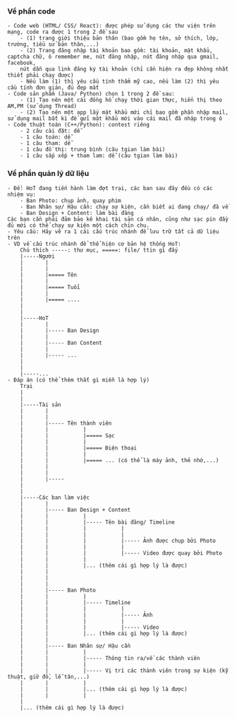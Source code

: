 ### Về phần code 
	- Code web (HTML/ CSS/ React): được phép sử dụng các thư viện trên mạng, code ra được 1 trong 2 đề sau
		- (1) trang giới thiệu bản thân (bao gồm họ tên, sở thích, lớp, trường, tiểu sử bản thân,...) 
		- (2) Trang đăng nhập tài khoản bao gồm: tài khoản, mật khẩu, captcha chữ, ô remember me, nút đăng nhập, nút đăng nhập qua gmail, facebook,
		nút dẫn qua link đăng ký tài khoản (chỉ cần hiện ra đẹp không nhất thiết phải chạy được) 
		- Nếu làm (1) thì yêu cầu tính thẩm mỹ cao, nếu làm (2) thì yêu cầu tính đơn giản, đủ đẹp mắt
	- Code sản phẩm (Java/ Python) chọn 1 trong 2 đề sau: 
		- (1) Tạo nên một cái đồng hồ chạy thời gian thực, hiển thị theo AM,PM (sử dụng Thread)
		- (2) Tạo nên một app lấy mật khẩu mới chỉ bao gồm phần nhập mail, sử dụng mail bất kì để gửi mật khẩu mới vào cái mail đã nhập trong ô		
	- Code thuật toán (C++/Python): contest riêng
		- 2 câu cài đặt: dễ
		- 1 câu toán: dễ
		- 1 câu tham: dễ
		- 1 câu đồ thị: trung bình (câu tgian làm bài)
		- 1 câu sắp xếp + tham lam: dễ (câu tgian làm bài)
### Về phần quản lý dữ liệu
	- Đề: HoT đang tiến hành làm đợt trại, các ban sau đây đều có các nhiệm vụ:
		- Ban Photo: chụp ảnh, quay phim
		- Ban Nhân sự/ Hậu cần: chạy sự kiện, cần biết ai đang chạy/ đã về
		- Ban Design + Content: làm bài đăng
	Các bạn cần phải đảm bảo kê khai tài sản cá nhân, cũng như sạc pin đầy đủ mới có thể chạy sự kiện một cách chỉn chu. 
	- Yêu cầu: Hãy vẽ ra 1 cái cấu trúc nhánh để lưu trữ tất cả dữ liệu trên
	- VD về cấu trúc nhánh để thể hiện cơ bản hệ thống HoT:
		Chú thích -----: thư mục, =====: file/ ttin gì đấy
		|-----Người
		|		|
		|		|
		|		|===== Tên
		|		|
		|		|===== Tuổi
		|		|
		|		|===== ....
		|
		|
		|-----HoT
		|		|
		|		|----- Ban Design
		|		|
		|		|----- Ban Content
		|		|
		|		|----- ...
		|
		|
		|-----...
	- Đáp án (có thể thêm thắt gì miễn là hợp lý)
		Trại
		|
		|
		|-----Tài sản
		|		|
		|		|
		|		|----- Tên thành viên
		|		|			|
		|		|			|===== Sạc
		|		|			|
		|		|			|===== Điện thoại
		|		|			|
		|		|			|===== ... (có thể là máy ảnh, thẻ nhớ,...)
		|		|
		|		|
		|		|----- 
		|
		|
		|-----Các ban làm việc
		|		|
		|		|----- Ban Design + Content
		|		|			|
		|		|			|----- Tên bài đăng/ Timeline
		|		|			|			|
		|		|			|			|
		|		|			|			|----- Ảnh được chụp bởi Photo
		|		|			|			|
		|		|			|			|----- Video được quay bởi Photo
		|		|			|
		|		|			|... (thêm cái gì hợp lý là được)
		|		|
		|		|		
		|		|
		|		|----- Ban Photo
		|		|			|
		|		|			|----- Timeline
		|		|			|			|
		|		|			|			|----- Ảnh
		|		|			|			|
		|		|			|			|----- Video
		|		|			|... (thêm cái gì hợp lý là được)
		|		|
		|		|----- Ban Nhân sự/ Hậu cần
		|		|			|
		|		|			|----- Thông tin ra/về các thành viên
		|		|			|
		|		|			|----- Vị trí các thành viên trong sự kiện (kỹ thuật, giữ đồ, lễ tân,...)
		|		|			|
		|		|			|... (thêm cái gì hợp lý là được) 
		|		|			|
		|
		|... (thêm cái gì hợp lý là được)